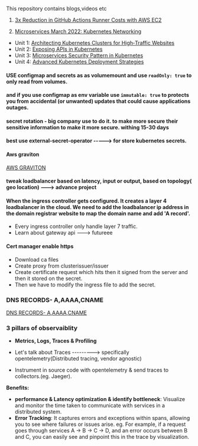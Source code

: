 This repository contains blogs,videos etc

1. [3x Reduction in GitHub Actions Runner Costs with AWS EC2](https://devopscube.com/reduce-github-actions-runner-cost/)


2. [Microservices March 2022: Kubernetes Networking](https://www.f5.com/company/blog/nginx/microservices-march-architecting-kubernetes-clusters-for-high-traffic-websites)
- Unit 1: [Architecting Kubernetes Clusters for High‑Traffic Websites](https://www.f5.com/company/blog/nginx/microservices-march-architecting-kubernetes-clusters-for-high-traffic-websites)
- Unit 2: [Exposing APIs in Kubernetes](https://www.f5.com/company/blog/nginx/microservices-march-microservices-security-pattern-in-kubernetes)
- Unit 3: [Microservices Security Pattern in Kubernetes](https://www.f5.com/company/blog/nginx/microservices-march-microservices-security-pattern-in-kubernetes)
- Unit 4: [Advanced Kubernetes Deployment Strategies](https://www.f5.com/company/blog/nginx/microservices-march-advanced-kubernetes-deployment-strategies)


#### USE configmap and secrets as as volumemount and use `readOnly: true` to only read from volumes. 
#### and if you use configmap as env variable use `immutable: true` to protects you from accidental (or unwanted) updates that could cause applications outages.


#### secret rotation - big company use to do it. to make more secure their sensitive information to make it more secure. withing 15-30 days
#### best use external-secret-operator -----> for store kubernetes secrets.


#### Aws graviton 
[AWS GRAVITON](https://www.honeycomb.io/blog/engineering-teams-should-embrace-graviton4)

#### tweak loadbalancer based on latency, input or output, based on topology( geo location) ---> advance project

####  When the ingress controller gets configured. It creates a layer 4 loadbalancer in the cloud. We need to add the loadbalancer ip address in the domain registrar website to map the domain name and add 'A record'.
- Every ingress controller only handle layer 7 traffic.
- Learn about gateway api ---> futureee


#### Cert manager enable https
- Download ca files
- Create proxy from clusterissuer/issuer
- Create certificate request which hits then it signed from the server and then it stored on the secret. 
- Then we have to modify the ingress file to add the secret.


### DNS RECORDS- A,AAAA,CNAME
[DNS RECORDS- A,AAAA,CNAME](https://www.whizlabs.com/blog/dns-records/?hl=en-IN)


### 3 pillars of observaiblity 
- **Metrics, Logs, Traces & Profiling**
  
- Let's talk about Traces ---------> specifically opentelemetry(Distributed tracing, vendor agnostic)
- Instrument in source code with opentelemetry & send traces to collectors.(eg. Jaeger).

**Benefits:**
- **performance & Latency optimization & identify bottleneck**: Visualize and monitor the time taken to communicate with services in a distributed system.
- **Error Tracking**: It captures errors and exceptions within spans, allowing you to see where failures or issues arise.
    eg.  For example, if a request goes through services A → B → C → D, and an error occurs between B and C, you can easily see and pinpoint this in the trace by visualization.
    

    


